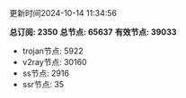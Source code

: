 更新时间2024-10-14 11:34:56

**总订阅: 2350**
**总节点: 65637**
**有效节点: 39033**
- trojan节点: 5922
- v2ray节点: 30160
- ss节点: 2916
- ssr节点: 35
